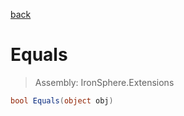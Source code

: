 ﻿

[back](/IronSphere.Extensions/types/EnumExtension)

# Equals

> Assembly: IronSphere.Extensions

```csharp
bool Equals(object obj)
```



 